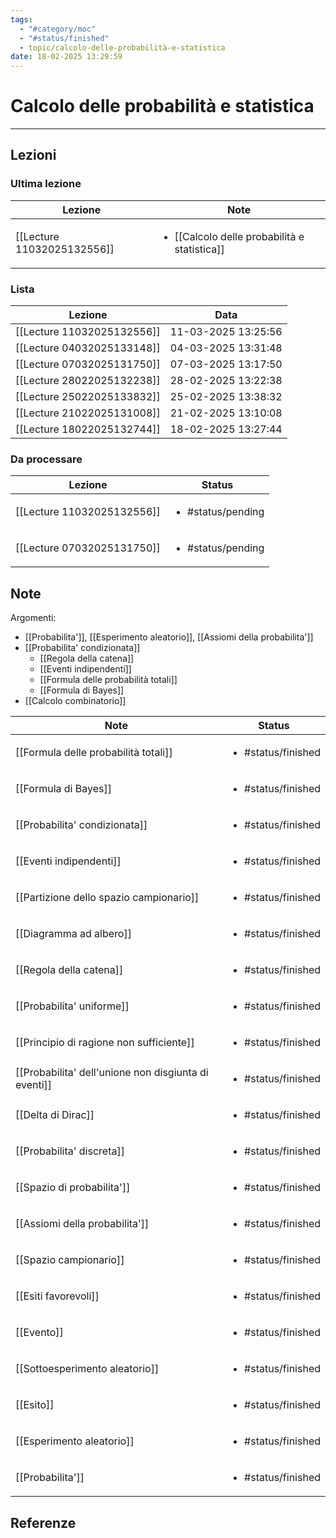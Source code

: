```yaml
---
tags:
  - "#category/moc"
  - "#status/finished"
  - topic/calcolo-delle-probabilità-e-statistica
date: 18-02-2025 13:29:59
---
```

# Calcolo delle probabilità e statistica
---
## Lezioni
### Ultima lezione
<!-- QueryToSerialize: TABLE WITHOUT ID file.link AS Lezione, file.inlinks AS Note FROM #category/lecture AND #topic/calcolo-delle-probabilità-e-statistica SORT file.ctime DESC LIMIT 1 -->
<!-- SerializedQuery: TABLE WITHOUT ID file.link AS Lezione, file.inlinks AS Note FROM #category/lecture AND #topic/calcolo-delle-probabilità-e-statistica SORT file.ctime DESC LIMIT 1 -->

| Lezione                                                           | Note                                                                                                             |
| ----------------------------------------------------------------- | ---------------------------------------------------------------------------------------------------------------- |
| [[Lecture 11032025132556]] | <ul><li>[[Calcolo delle probabilità e statistica]]</li></ul> |
<!-- SerializedQuery END -->

### Lista
<!-- QueryToSerialize: TABLE WITHOUT ID file.link AS Lezione, date AS Data FROM #category/lecture AND #topic/calcolo-delle-probabilità-e-statistica SORT file.ctime DESC -->
<!-- SerializedQuery: TABLE WITHOUT ID file.link AS Lezione, date AS Data FROM #category/lecture AND #topic/calcolo-delle-probabilità-e-statistica SORT file.ctime DESC -->

| Lezione                                                           | Data                |
| ----------------------------------------------------------------- | ------------------- |
| [[Lecture 11032025132556]] | 11-03-2025 13:25:56 |
| [[Lecture 04032025133148]] | 04-03-2025 13:31:48 |
| [[Lecture 07032025131750]] | 07-03-2025 13:17:50 |
| [[Lecture 28022025132238]] | 28-02-2025 13:22:38 |
| [[Lecture 25022025133832]] | 25-02-2025 13:38:32 |
| [[Lecture 21022025131008]] | 21-02-2025 13:10:08 |
| [[Lecture 18022025132744]] | 18-02-2025 13:27:44 |
<!-- SerializedQuery END -->

### Da processare
<!-- QueryToSerialize: TABLE WITHOUT ID file.link as Lezione, filter(file.tags, (t) => t="#status/pending" OR t="#status/ongoing") AS Status FROM #category/lecture AND #topic/calcolo-delle-probabilità-e-statistica AND (#status/pending OR #status/ongoing) SORT date DESC -->
<!-- SerializedQuery: TABLE WITHOUT ID file.link as Lezione, filter(file.tags, (t) => t="#status/pending" OR t="#status/ongoing") AS Status FROM #category/lecture AND #topic/calcolo-delle-probabilità-e-statistica AND (#status/pending OR #status/ongoing) SORT date DESC -->

| Lezione                                                           | Status                            |
| ----------------------------------------------------------------- | --------------------------------- |
| [[Lecture 11032025132556]] | <ul><li>#status/pending</li></ul> |
| [[Lecture 07032025131750]] | <ul><li>#status/pending</li></ul> |
<!-- SerializedQuery END -->

## Note
Argomenti:
- [[Probabilita']], [[Esperimento aleatorio]], [[Assiomi della probabilita']]
- [[Probabilita' condizionata]]
	- [[Regola della catena]]
	- [[Eventi indipendenti]]
	- [[Formula delle probabilità totali]]
	- [[Formula di Bayes]]
- [[Calcolo combinatorio]]

<!-- QueryToSerialize: TABLE WITHOUT ID file.link AS Note, filter(file.tags, (t) => t="#status/pending" OR t="#status/ongoing" OR t="#status/finished") AS Status FROM #category/note AND #topic/calcolo-delle-probabilità-e-statistica SORT file.ctime DESC -->
<!-- SerializedQuery: TABLE WITHOUT ID file.link AS Note, filter(file.tags, (t) => t="#status/pending" OR t="#status/ongoing" OR t="#status/finished") AS Status FROM #category/note AND #topic/calcolo-delle-probabilità-e-statistica SORT file.ctime DESC -->

| Note                                                                                                               | Status                             |
| ------------------------------------------------------------------------------------------------------------------ | ---------------------------------- |
| [[Formula delle probabilità totali]]                                 | <ul><li>#status/finished</li></ul> |
| [[Formula di Bayes]]                                                                 | <ul><li>#status/finished</li></ul> |
| [[Probabilita' condizionata]]                                               | <ul><li>#status/finished</li></ul> |
| [[Eventi indipendenti]]                                                           | <ul><li>#status/finished</li></ul> |
| [[Partizione dello spazio campionario]]                           | <ul><li>#status/finished</li></ul> |
| [[Diagramma ad albero]]                                                           | <ul><li>#status/finished</li></ul> |
| [[Regola della catena]]                                                           | <ul><li>#status/finished</li></ul> |
| [[Probabilita' uniforme]]                                                       | <ul><li>#status/finished</li></ul> |
| [[Principio di ragione non sufficiente]]                         | <ul><li>#status/finished</li></ul> |
| [[Probabilita' dell'unione non disgiunta di eventi]] | <ul><li>#status/finished</li></ul> |
| [[Delta di Dirac]]                                                                     | <ul><li>#status/finished</li></ul> |
| [[Probabilita' discreta]]                                                       | <ul><li>#status/finished</li></ul> |
| [[Spazio di probabilita']]                                                     | <ul><li>#status/finished</li></ul> |
| [[Assiomi della probabilita']]                                             | <ul><li>#status/finished</li></ul> |
| [[Spazio campionario]]                                                             | <ul><li>#status/finished</li></ul> |
| [[Esiti favorevoli]]                                                                 | <ul><li>#status/finished</li></ul> |
| [[Evento]]                                                                                     | <ul><li>#status/finished</li></ul> |
| [[Sottoesperimento aleatorio]]                                             | <ul><li>#status/finished</li></ul> |
| [[Esito]]                                                                                       | <ul><li>#status/finished</li></ul> |
| [[Esperimento aleatorio]]                                                       | <ul><li>#status/finished</li></ul> |
| [[Probabilita']]                                                                         | <ul><li>#status/finished</li></ul> |
<!-- SerializedQuery END -->



## Referenze